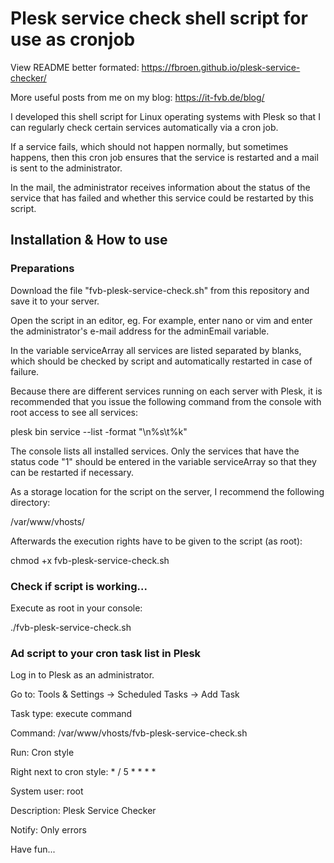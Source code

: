 # Plesk service check shell script for use as cronjob
View README better formated: https://fbroen.github.io/plesk-service-checker/

More useful posts from me on my blog: https://it-fvb.de/blog/

I developed this shell script for Linux operating systems with Plesk so that I can regularly check certain services automatically via a cron job.

If a service fails, which should not happen normally, but sometimes happens, then this cron job ensures that the service is restarted and a mail is sent to the administrator.

In the mail, the administrator receives information about the status of the service that has failed and whether this service could be restarted by this script.

## Installation & How to use

### Preparations
Download the file "fvb-plesk-service-check.sh" from this repository and save it to your server.

Open the script in an editor, eg. For example, enter nano or vim and enter the administrator's e-mail address for the adminEmail variable.

In the variable serviceArray all services are listed separated by blanks, which should be checked by script and automatically restarted in case of failure.

Because there are different services running on each server with Plesk, it is recommended that you issue the following command from the console with root access to see all services:

plesk bin service --list -format "\n%s\t%k"

The console lists all installed services. Only the services that have the status code "1" should be entered in the variable serviceArray so that they can be restarted if necessary.

As a storage location for the script on the server, I recommend the following directory:

/var/www/vhosts/

Afterwards the execution rights have to be given to the script (as root):

chmod +x fvb-plesk-service-check.sh

### Check if script is working...

Execute as root in your console:

./fvb-plesk-service-check.sh

### Ad script to your cron task list in Plesk

Log in to Plesk as an administrator.

Go to: Tools & Settings -> Scheduled Tasks -> Add Task

Task type: execute command

Command: /var/www/vhosts/fvb-plesk-service-check.sh

Run: Cron style

Right next to cron style: * / 5 * * * *

System user: root

Description: Plesk Service Checker

Notify: Only errors

Have fun...
